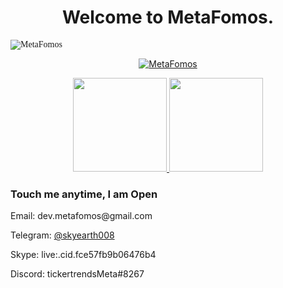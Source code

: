 <meta name="awesome-portfolio"/>
<meta title="awesome-portfolio"/>
<meta description="awesome-portfolio"/>

<meta name="portfolio"/>
<meta name="github"/>
<meta name="full-stack"/>


<h1 align="center">Welcome to MetaFomos.</h1>

<p align="left" style="font-family: Brush Script MT"> <img src="https://komarev.com/ghpvc/?username=chinmay29hub&label=Profile%20views&color=0e75b6&style=flat" alt="MetaFomos" /> </p>

<p align="center">
  <a href="https://github.com/MetaFomos/github-readme-streak-stats">
    <img title="🔥 Get streak stats for your profile at git.io/streak-stats" alt="MetaFomos" src="https://github-readme-streak-stats.herokuapp.com/?user=DenverCoder1&theme=monokai-metallian&hide_border=true"/>
  </a>
</p>
<p align="center">
  <a href="https://github.com/MetaFomos/github-readme-stats">
    <img
      height="150"
      src="https://github-readme-stats.vercel.app/api?username=MetaFomos&count_private=true&show_icons=true&custom_title=MetaFomos's%20Github%20Status&hide=issues&theme=vision-friendly-dark"
    />
   </a>

  <a href="https://github.com/MetaFomos/github-readme-stats">
    <img
      height="150"
      src="https://github-readme-stats.vercel.app/api/top-langs/?username=MetaFomos&layout=compact&theme=vision-friendly-dark" />
  </a>  
</p>
<h3 align="left">Touch me anytime, I am Open</h3>

  <p>Email: dev.metafomos@gmail.com</p> 
  <p>Telegram: <a href="https://t.me/skyearth008" target="_blank"> @skyearth008 </a> </p>
  <p>Skype: live:.cid.fce57fb9b06476b4</p>
  <p>Discord: tickertrendsMeta#8267</p> </br>
</p>
<br/>




